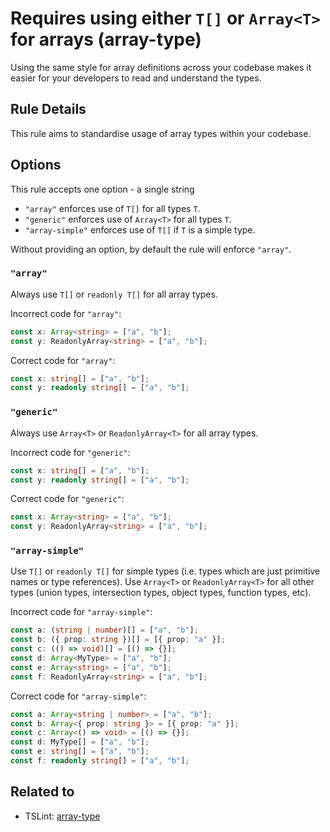 # Requires using either `T[]` or `Array<T>` for arrays (array-type)

Using the same style for array definitions across your codebase makes it easier for your developers to read and understand the types.

## Rule Details

This rule aims to standardise usage of array types within your codebase.

## Options

This rule accepts one option - a single string

- `"array"` enforces use of `T[]` for all types `T`.
- `"generic"` enforces use of `Array<T>` for all types `T`.
- `"array-simple"` enforces use of `T[]` if `T` is a simple type.

Without providing an option, by default the rule will enforce `"array"`.

### `"array"`

Always use `T[]` or `readonly T[]` for all array types.

Incorrect code for `"array"`:

```ts
const x: Array<string> = ["a", "b"];
const y: ReadonlyArray<string> = ["a", "b"];
```

Correct code for `"array"`:

```ts
const x: string[] = ["a", "b"];
const y: readonly string[] = ["a", "b"];
```

### `"generic"`

Always use `Array<T>` or `ReadonlyArray<T>` for all array types.

Incorrect code for `"generic"`:

```ts
const x: string[] = ["a", "b"];
const y: readonly string[] = ["a", "b"];
```

Correct code for `"generic"`:

```ts
const x: Array<string> = ["a", "b"];
const y: ReadonlyArray<string> = ["a", "b"];
```

### `"array-simple"`

Use `T[]` or `readonly T[]` for simple types (i.e. types which are just primitive names or type references).
Use `Array<T>` or `ReadonlyArray<T>` for all other types (union types, intersection types, object types, function types, etc).

Incorrect code for `"array-simple"`:

```ts
const a: (string | number)[] = ["a", "b"];
const b: ({ prop: string })[] = [{ prop: "a" }];
const c: (() => void)[] = [() => {}];
const d: Array<MyType> = ["a", "b"];
const e: Array<string> = ["a", "b"];
const f: ReadonlyArray<string> = ["a", "b"];
```

Correct code for `"array-simple"`:

```ts
const a: Array<string | number> = ["a", "b"];
const b: Array<{ prop: string }> = [{ prop: "a" }];
const c: Array<() => void> = [() => {}];
const d: MyType[] = ["a", "b"];
const e: string[] = ["a", "b"];
const f: readonly string[] = ["a", "b"];
```

## Related to

- TSLint: [array-type](https://palantir.github.io/tslint/rules/array-type/)
